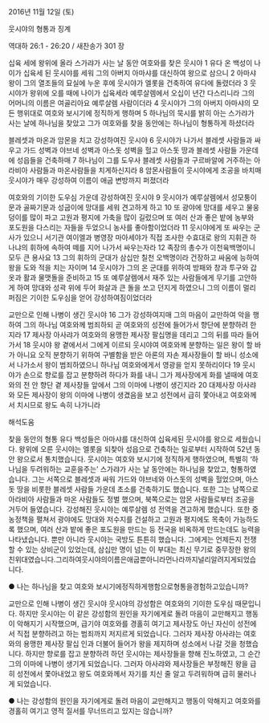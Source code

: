 2016년 11월 12일 (토)

웃시야의 형통과 징계



역대하 26:1 - 26:20 / 새찬송가 301 장


십육 세에 왕위에 올라 스가랴가 사는 날 동안 여호와를 찾은 웃시야
1 유다 온 백성이 나이가 십육세 된 웃시야를 세워 그의 아버지 아마샤를 대신하여 왕으로 삼으니 2 아마샤 왕이 그의 열조들의 묘실에 누운 후에 웃시야가 엘롯을 건축하여 유다에 돌렸더라 3 웃시야가 왕위에 오를 때에 나이가 십육세라 예루살렘에서 오십이 년간 다스리니라 그의 어머니의 이름은 여골리아요 예루살렘 사람이더라 4 웃시야가 그의 아버지 아마샤의 모든 행위대로 여호와 보시기에 정직하게 행하며 5 하나님의 묵시를 밝히 아는 스가랴가 사는 날에 하나님을 찾았고 그가 여호와를 찾을 동안에는 하나님이 형통하게 하셨더라

블레셋과 마온과 암몬을 치고 강성하여진 웃시야
6 웃시야가 나가서 블레셋 사람들과 싸우고 가드 성벽과 야브네 성벽과 아스돗 성벽을 헐고 아스돗 땅과 블레셋 사람들 가운데에 성읍들을 건축하매 7 하나님이 그를 도우사 블레셋 사람들과 구르바알에 거주하는 아라비아 사람들과 마온사람들을 치게하신지라 8 암몬사람들이 웃시야에게 조공을 바치매 웃시야가 매우 강성하여 이름이 애굽 변방까지 퍼졌더라

여호와의 기이한 도우심 가운데 강성하여진 웃시야
9 웃시야가 예루살렘에서 성모퉁이 문과 골짜기문과 성굽이에 망대를 세워 견고하게 하고 10 또 광야에 망대를 세우고 물웅덩이를 많이 파고 고원과 평지에 가축을 많이 길렀으며 또 여러 산과 좋은 밭에 농부와 포도원을 다스리는 자들을 두었으니 농사를 좋아함이었더라 11 웃시야에게 또 싸우는 군사가 있으니 서기관 여이엘과 병영장 마아세야가 직접 조사한 수효대로 왕의 지휘관 하나냐의 휘하에 속하여 떼를 지어 나가서 싸우는자라 12 족장의 총수가 이천육백명이니 모두 큰 용사요 13 그의 휘하의 군대가 삼십만 칠천 오백명이라 건장하고 싸움에 능하여 왕을 도와 적을 치는 자이며 14 웃시야가 그의 온 군대를 위하여 방패와 창과 투구와 갑옷과 활과 물맷돌을 준비하고 15 또 예루살렘에서 재주 있는 사람들에게 무기를 고안하게 하여 망대와 성곽 위에 두어 화살과 큰 돌을 쏘고 던지게 하였으니 그의 이름이 멀리 퍼짐은 기이한 도우심을 얻어 강성하여짐이었더라

교만으로 인해 나병이 생긴 웃시야
16 그가 강성하여지매 그의 마음이 교만하여 악을 행하여 그의 하나님 여호와께
범죄하되 곧 여호와의 성전에 들어가서 향단에 분향하려 한지라 17 제사장 아사랴가 여호와의 용맹한 제사장 팔십명을 데리고 그의 뒤를 따라 들어가서 18 웃시야 왕 곁에서서 그에게 이르되 웃시야여 여호와께 분향하는 일은 왕이 할 바가 아니요 오직 분향하기 위하여 구별함을 받은 아론의 자손 제사장들이 할 바니 성소에서 나가소서 왕이 범죄하였으니 하나님 여호와에게서 영광을 얻지 못하리이다 19 웃시야가 손으로 향로를 잡고 분향하려 하다가 화를 내니 그가 제사장에게 화를 낼때에 여호와의 전 안 향단 곁 제사장들 앞에서 그의 이마에 나병이 생긴지라 20 대제사장 아사랴와 모든 제사장이 왕의 이마에 나병이 생겼음을 보고 성전에서 급히 쫓아내고 여호와께서 치시므로 왕도 속히 나가니라

해석도움




찾을 동안의 형통
유다 백성들은 아마샤를 대신하여 십육세된 웃시야를 왕으로 세웠습니다. 왕위에 오른 웃시야는 엘롯을 되찾아 성읍으로 건축하는 일로부터 시작하여 52년 동안 왕으로서 통치했습니다. 웃시야는 여호와 보시기에 정직하게 행하였으며, 특별히 ‘하나님을 두려워하는 교훈을주는’ 스가랴가 사는 날 동안에는 하나님을 찾았고, 형통하였습니다. 그는 서쪽으로 블레셋과 싸워 가드와 야브네와 아스돗의 성벽을 헐었으며, 아스돗 땅을 비롯한 블레셋 사람들 가운데 초소를 건축하기도 했습니다. 또한 그는 남쪽으로 아라비아 사람들과 마온 사람들도 정벌 했으며, 북쪽으로는 암몬 사람들로부터 조공을 거두어 들였습니다. 강성해진 웃시야는 예루살렘 성 전역을 견고하게 했습니다. 또한 중농정책을 펼쳐서 광야에도 망대와 저수지를 건설하고 고원과 평지에도 목축이 가능하도록 했으며, 여러 산과 밭에 좋은 포도원을 만드는  등 전국을 비옥하게 만드는데도 능력을 나타냈습니다. 뿐만 아니라 웃시야는 국방도 튼튼히 했습니다. 그에게는 언제든지 전쟁할 수 있는 상비군이 있었는데,
삼십만 명이 넘는 이 부대는 최신 무기로 중무장한 왕의 친위대였습니다.그리하여웃시야의이름은애굽뿐아니라먼나라까지널리알려지게되었습니다.

● 나는 하나님을 찾고 여호와 보시기에정직하게행함으로형통을경험하고있습니까?

교만으로 인해 나병이 생긴 웃시야
웃시야의 강성함은 여호와의 기이한 도우심 때문입니다. 하지만 웃시야는 이 같은 강성함의 원인을 자기에게로 돌려 마음이 교만해지고 행동이 악해지기 시작했으며, 급기야 여호와를 경홀히 여기고 제사장도 아닌 자신이 성전에서 직접 분향하려고 하는 범죄까지 저지르게 되었습니다. 그러자 제사장 아사랴는 여호와의 용맹한 제사장 팔십 인과 더불어 들어가 왕을 제지하며 성소에서 나갈 것을 청했습니다. 하지만 향로를 잡고 분향하려 하던 웃시야는 제사장들을 향해 진노하였고, 그 순간 그의 이마에 나병이 생기게 되었습니다. 그러자 아사랴와 제사장들은 부정해진 왕을 급히 성전에서 쫓아내었고 왕도 여호와께서 자기를 치신 줄 알고 두려워하며 급히 물러나게 되었습니다.

● 나는 강성함의 원인을 자기에게로 돌려 마음이 교만해지고 행동이 악해지고 여호와를 경홀히 여기고 영적 질서를 무너뜨리고 있지는 않습니까?